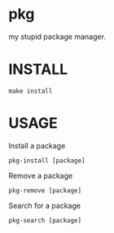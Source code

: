 # pkg
my stupid package manager.

# INSTALL

`make install`

# USAGE

Install a package

`pkg-install [package]`

Remove a package

`pkg-remove [package]`

Search for a package

`pkg-search [package]`
